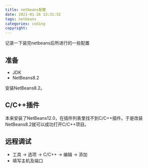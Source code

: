 ```yaml
---
title: netbeans配置
date: 2021-01-26 13:31:52
tags: netbeans
categories: coding
copyright:
---
```


记录一下装完netbeans后所进行的一些配置

## 准备

- JDK
- NetBeans8.2

安装NetBeans8.2。

## C/C++插件

本来安装了NetBeans12.0，在插件列表里找不到C/C++插件。于是改装NetBeans8.2就可以成功打开C/C++项目。


## 远程调试

- 工具 -> 选项 -> C/C++ -> 编辑 -> 添加
- 填写主机及端口









